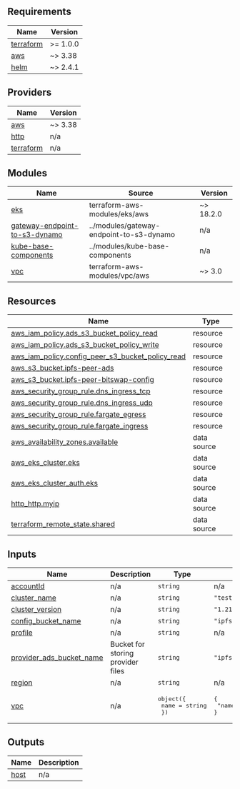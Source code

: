 <!-- BEGIN_TF_DOCS -->
## Requirements

| Name | Version |
|------|---------|
| <a name="requirement_terraform"></a> [terraform](#requirement\_terraform) | >= 1.0.0 |
| <a name="requirement_aws"></a> [aws](#requirement\_aws) | ~> 3.38 |
| <a name="requirement_helm"></a> [helm](#requirement\_helm) | ~> 2.4.1 |

## Providers

| Name | Version |
|------|---------|
| <a name="provider_aws"></a> [aws](#provider\_aws) | ~> 3.38 |
| <a name="provider_http"></a> [http](#provider\_http) | n/a |
| <a name="provider_terraform"></a> [terraform](#provider\_terraform) | n/a |

## Modules

| Name | Source | Version |
|------|--------|---------|
| <a name="module_eks"></a> [eks](#module\_eks) | terraform-aws-modules/eks/aws | ~> 18.2.0 |
| <a name="module_gateway-endpoint-to-s3-dynamo"></a> [gateway-endpoint-to-s3-dynamo](../modules/gateway-endpoint-to-s3-dynamo/README.md) | ../modules/gateway-endpoint-to-s3-dynamo | n/a |
| <a name="module_kube-base-components"></a> [kube-base-components](../modules/kube-base-components/README.md) | ../modules/kube-base-components | n/a |
| <a name="module_vpc"></a> [vpc](#module\_vpc) | terraform-aws-modules/vpc/aws | ~> 3.0 |

## Resources

| Name | Type |
|------|------|
| [aws_iam_policy.ads_s3_bucket_policy_read](https://registry.terraform.io/providers/hashicorp/aws/latest/docs/resources/iam_policy) | resource |
| [aws_iam_policy.ads_s3_bucket_policy_write](https://registry.terraform.io/providers/hashicorp/aws/latest/docs/resources/iam_policy) | resource |
| [aws_iam_policy.config_peer_s3_bucket_policy_read](https://registry.terraform.io/providers/hashicorp/aws/latest/docs/resources/iam_policy) | resource |
| [aws_s3_bucket.ipfs-peer-ads](https://registry.terraform.io/providers/hashicorp/aws/latest/docs/resources/s3_bucket) | resource |
| [aws_s3_bucket.ipfs-peer-bitswap-config](https://registry.terraform.io/providers/hashicorp/aws/latest/docs/resources/s3_bucket) | resource |
| [aws_security_group_rule.dns_ingress_tcp](https://registry.terraform.io/providers/hashicorp/aws/latest/docs/resources/security_group_rule) | resource |
| [aws_security_group_rule.dns_ingress_udp](https://registry.terraform.io/providers/hashicorp/aws/latest/docs/resources/security_group_rule) | resource |
| [aws_security_group_rule.fargate_egress](https://registry.terraform.io/providers/hashicorp/aws/latest/docs/resources/security_group_rule) | resource |
| [aws_security_group_rule.fargate_ingress](https://registry.terraform.io/providers/hashicorp/aws/latest/docs/resources/security_group_rule) | resource |
| [aws_availability_zones.available](https://registry.terraform.io/providers/hashicorp/aws/latest/docs/data-sources/availability_zones) | data source |
| [aws_eks_cluster.eks](https://registry.terraform.io/providers/hashicorp/aws/latest/docs/data-sources/eks_cluster) | data source |
| [aws_eks_cluster_auth.eks](https://registry.terraform.io/providers/hashicorp/aws/latest/docs/data-sources/eks_cluster_auth) | data source |
| [http_http.myip](https://registry.terraform.io/providers/hashicorp/http/latest/docs/data-sources/http) | data source |
| [terraform_remote_state.shared](https://registry.terraform.io/providers/hashicorp/terraform/latest/docs/data-sources/remote_state) | data source |

## Inputs

| Name | Description | Type | Default | Required |
|------|-------------|------|---------|:--------:|
| <a name="input_accountId"></a> [accountId](#input\_accountId) | n/a | `string` | n/a | yes |
| <a name="input_cluster_name"></a> [cluster\_name](#input\_cluster\_name) | n/a | `string` | `"test-ipfs-peer-subsys"` | no |
| <a name="input_cluster_version"></a> [cluster\_version](#input\_cluster\_version) | n/a | `string` | `"1.21"` | no |
| <a name="input_config_bucket_name"></a> [config\_bucket\_name](#input\_config\_bucket\_name) | n/a | `string` | `"ipfs-peer-bitswap-config"` | no |
| <a name="input_profile"></a> [profile](#input\_profile) | n/a | `string` | n/a | yes |
| <a name="input_provider_ads_bucket_name"></a> [provider\_ads\_bucket\_name](#input\_provider\_ads\_bucket\_name) | Bucket for storing provider files | `string` | `"ipfs-provider-ads"` | no |
| <a name="input_region"></a> [region](#input\_region) | n/a | `string` | n/a | yes |
| <a name="input_vpc"></a> [vpc](#input\_vpc) | n/a | <pre>object({<br>    name = string<br>  })</pre> | <pre>{<br>  "name": "test-ipfs-peer-subsys"<br>}</pre> | no |

## Outputs

| Name | Description |
|------|-------------|
| <a name="output_host"></a> [host](#output\_host) | n/a |
<!-- END_TF_DOCS -->